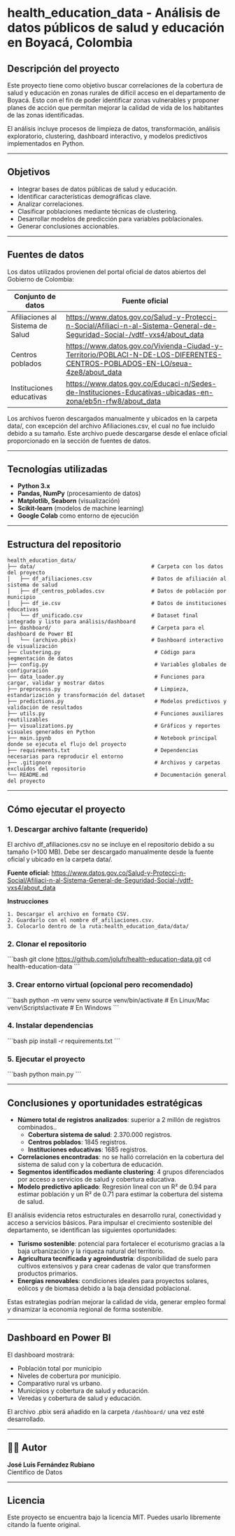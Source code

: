 # health_education_data - Análisis de datos públicos de salud y educación en Boyacá, Colombia

## Descripción del proyecto
Este proyecto tiene como objetivo buscar correlaciones de la cobertura de salud y educación en zonas rurales de difícil acceso en el departamento de Boyacá. Esto con el fin de poder identificar zonas vulnerables y proponer planes de acción que permitan mejorar la calidad de vida de los habitantes de las zonas identificadas.

El análisis incluye procesos de limpieza de datos, transformación, análisis exploratorio, clustering, dashboard interactivo, y modelos predictivos implementados en Python.

---

## Objetivos
- Integrar bases de datos públicas de salud y educación.
- Identificar características demográficas clave.
- Analizar correlaciones.
- Clasificar poblaciones mediante técnicas de clustering.
- Desarrollar modelos de predicción para variables poblacionales.
- Generar conclusiones accionables.

---

## Fuentes de datos
Los datos utilizados provienen del portal oficial de datos abiertos del Gobierno de Colombia:

| Conjunto de datos                 | Fuente oficial                                                                                                               |
|----------------------------------|-------------------------------------------------------------------------------------------------------------------------------|
| Afiliaciones al Sistema de Salud | https://www.datos.gov.co/Salud-y-Protecci-n-Social/Afiliaci-n-al-Sistema-General-de-Seguridad-Social-/vdtf-vxs4/about_data    |                               |
| Centros poblados                 | https://www.datos.gov.co/Vivienda-Ciudad-y-Territorio/POBLACI-N-DE-LOS-DIFERENTES-CENTROS-POBLADOS-EN-LO/seua-4ze8/about_data |                            |
| Instituciones educativas         | https://www.datos.gov.co/Educaci-n/Sedes-de-Instituciones-Educativas-ubicadas-en-zona/eb5n-rfw8/about_data                    |         |

Los archivos fueron descargados manualmente y ubicados en la carpeta data/, con excepción del archivo Afiliaciones.csv, el cual no fue incluido debido a su tamaño. Este archivo puede descargarse desde el enlace oficial proporcionado en la sección de fuentes de datos.

---

## Tecnologías utilizadas
- **Python 3.x**
- **Pandas, NumPy** (procesamiento de datos)
- **Matplotlib, Seaborn** (visualización)
- **Scikit-learn** (modelos de machine learning)
- **Google Colab** como entorno de ejecución

---

## Estructura del repositorio


```text
health_education_data/
├── data/                                     # Carpeta con los datos del proyecto
│   ├── df_afiliaciones.csv                   # Datos de afiliación al sistema de salud
│   ├── df_centros_poblados.csv               # Datos de población por municipio
│   ├── df_ie.csv                             # Datos de instituciones educativas
│   └── df_unificado.csv                      # Dataset final integrado y listo para análisis/dashboard
├── dashboard/                                # Carpeta para el dashboard de Power BI
│   └── (archivo.pbix)                        # Dashboard interactivo de visualización
├── clustering.py                              # Código para segmentación de datos
├── config.py                                  # Variables globales de configuración
├── data_loader.py                             # Funciones para cargar, validar y mostrar datos
├── preprocess.py                              # Limpieza, estandarización y transformación del dataset
├── predictions.py                             # Modelos predictivos y validación de resultados
├── utils.py                                   # Funciones auxiliares reutilizables
├── visualizations.py                          # Gráficos y reportes visuales generados en Python
├── main.ipynb                                 # Notebook principal donde se ejecuta el flujo del proyecto
├── requirements.txt                           # Dependencias necesarias para reproducir el entorno
├── .gitignore                                 # Archivos y carpetas excluidos del repositorio
└── README.md                                  # Documentación general del proyecto
```

---

## Cómo ejecutar el proyecto

### 1. Descargar archivo faltante (requerido)
El archivo df_afiliaciones.csv no se incluye en el repositorio debido a su tamaño (>100 MB).
Debe ser descargado manualmente desde la fuente oficial y ubicado en la carpeta data/.

**Fuente oficial:**
https://www.datos.gov.co/Salud-y-Protecci-n-Social/Afiliaci-n-al-Sistema-General-de-Seguridad-Social-/vdtf-vxs4/about_data

**Instrucciones**

    1. Descargar el archivo en formato CSV.
    2. Guardarlo con el nombre df_afiliaciones.csv.
    3. Colocarlo dentro de la ruta:health_education_data/data/


### 2. Clonar el repositorio
\`\`\`bash
git clone https://github.com/jolufr/health-education-data.git
cd health-education-data
\`\`\`

### 3. Crear entorno virtual (opcional pero recomendado)
\`\`\`bash
python -m venv venv
source venv/bin/activate   # En Linux/Mac
venv\\Scripts\\activate      # En Windows
\`\`\`

### 4. Instalar dependencias
\`\`\`bash
pip install -r requirements.txt
\`\`\`

### 5. Ejecutar el proyecto
\`\`\`bash
python main.py
\`\`\`

---

## Conclusiones y oportunidades estratégicas

- **Número total de registros analizados**: superior a 2 millón de registros combinados..
    - **Cobertura sistema de salud**: 2.370.000 registros.
    - **Centros poblados**: 1845 registros.
    - **Instituciones educativas**: 1685 registros.
- **Correlaciones encontradas**: no se halló correlación en la cobertura del sistema de salud con y la cobertura de educación.
- **Segmentos identificados mediante clustering**: 4 grupos diferenciados por acceso a servicios de salud y cobertura educativa.
- **Modelo predictivo aplicado**: Regresión lineal con un R² de 0.94 para estimar población y un R² de 0.71 para estimar la cobertura del sistema de salud. 

El análisis evidencia retos estructurales en desarrollo rural, conectividad y acceso a servicios básicos. Para impulsar el crecimiento sostenible del departamento, se identifican las siguientes oportunidades:

- **Turismo sostenible**: potencial para fortalecer el ecoturismo gracias a la baja urbanización y la riqueza natural del territorio.
- **Agricultura tecnificada y agroindustria**: disponibilidad de suelo para cultivos extensivos y para crear cadenas de valor que transformen productos primarios.
- **Energías renovables**: condiciones ideales para proyectos solares, eólicos y de biomasa debido a la baja densidad poblacional.

Estas estrategias podrían mejorar la calidad de vida, generar empleo formal y dinamizar la economía regional de forma sostenible.


---

## Dashboard en Power BI

El dashboard mostrará:

- Población total por municipio
- Niveles de cobertura por municipio.
- Comparativo rural vs urbano.
- Municipios y cobertura de salud y educación.
- Veredas y cobertura de salud y educación.

El archivo .pbix será añadido en la carpeta `/dashboard/` una vez esté desarrollado.

---

## 👨‍💻 Autor
**José Luis Fernández Rubiano**  
Científico de Datos

---

## Licencia
Este proyecto se encuentra bajo la licencia MIT. Puedes usarlo libremente citando la fuente original.

